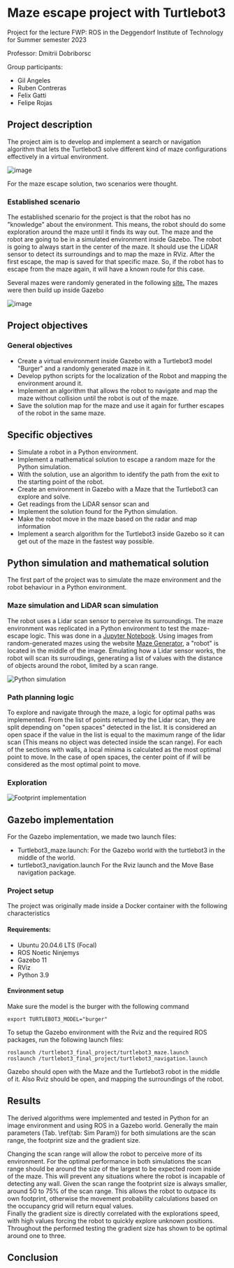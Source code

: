 # Maze escape project with Turtlebot3

Project for the lecture FWP: ROS in the Deggendorf Institute of Technology for Summer semester 2023

Professor: Dmitrii Dobriborsc

Group participants:
- Gil Angeles
- Ruben Contreras
- Felix Gatti
- Felipe Rojas

## Project description

The project aim is to develop and implement a search or navigation algorithm that lets the Turtlebot3 solve different kind of maze configurations effectively in a virtual environment.

![image](./res/images/maze_concept.png)

For the maze escape solution, two scenarios were thought.

### Established scenario 

The established scenario for the project is that the robot has no "knowledge" about the environment. This means, the robot should do some exploration around the maze until it finds its way out.
The maze and the robot are going to be in a simulated environment inside Gazebo. The robot is going to always start in the center of the maze.  It should use the LiDAR sensor to detect its surroundings and to map the maze in RViz.
After the first escape, the map is saved for that specific maze. So, if the robot has to escape from the maze again, it will have a known route for this case.

Several mazes were randomly generated in the following [site.](https://www.mazegenerator.net)
The mazes were then build up inside Gazebo

![image](./res/images/Maze_2.png)

## Project objectives

### General objectives
- Create a virtual environment inside Gazebo with a Turtlebot3 model "Burger" and a randomly generated maze in it.
- Develop python scripts for the localization of the Robot and mapping the environment around it.
- Implement an algorithm that allows the robot to navigate and map the maze without collision until the robot is out of the maze.
- Save the solution map for the maze and use it again for further escapes of the robot in the same maze.

## Specific objectives

- Simulate a robot in a Python environment.
- Implement a mathematical solution to escape a random maze for the Python simulation.
- With the solution, use an algorithm to identify the path from the exit to the starting point of the robot.
- Create an environment in Gazebo with a Maze that the Turtlebot3 can explore and solve.
- Get readings from the LiDAR sensor scan and 
- Implement the solution found for the Python simulation.
- Make the robot move in the maze based on the radar and map information
- Implement a search algorithm for the Turtlebot3 inside Gazebo so it can get out of the maze in the fastest way possible.


## Python simulation and mathematical solution

The first part of the project was to simulate the maze environment and the robot behaviour in a Python environment. 

### Maze simulation and LiDAR scan simulation
The robot uses a Lidar scan sensor to perceive its surroundings. The maze environment was replicated in a Python environment to test the maze-escape logic. This was done in a [Jupyter Notebook](test/Pure-Simulation/FWP_ROS-03-Explorations_w_BorderExtend.ipynb).
Using images from random-generated mazes using the website [Maze Generator](https://www.mazegenerator.net), a "robot" is located in the middle of the image.
Emulating how a Lidar sensor works, the robot will scan its surroudings, generating a list of values with the distance of objects around the robot, limited by a scan range. 

![Python simulation](./res/images/best_angles_simulation.png)

### Path planning logic
To explore and navigate through the maze, a logic for optimal paths was implemented. From the list of points returned by the Lidar scan, they are split depending on "open spaces" detected in the list. It is considered an open space if the value in the list is equal to the maximum range of the lidar scan (This means no object was detected inside the scan range). 
For each of the sections with walls, a local minima is calculated as the most optimal point to move. In the case of open spaces, the center point of if will be considered as the most optimal point to move.

### Exploration

![Footprint implementation](./res/images/gradient_implementation.png)

## Gazebo implementation

For the Gazebo implementation, we made two launch files:

- Turtlebot3_maze.launch: For the Gazebo world with the turtlebot3 in the middle of the world.
- turtlebot3_navigation.launch For the Rviz launch and the Move Base navigation package.

### Project setup
The project was originally made inside a Docker container with the following characteristics

#### Requirements:
- Ubuntu 20.04.6 LTS (Focal)
- ROS Noetic Ninjemys
- Gazebo 11
- RViz
- Python 3.9

#### Environment setup
Make sure the model is the burger with the following command
```
export TURTLEBOT3_MODEL="burger"

```

To setup the Gazebo environment with the Rviz and the required ROS packages, run the following launch files:
```
roslaunch /turtlebot3_final_project/turtlebot3_maze.launch
roslaunch /turtlebot3_final_project/turtlebot3_navigation.launch

```

Gazebo should open with the Maze and the Turtlebot3 robot in the middle of it. Also Rviz should be open, and mapping the surroundings of the robot.


## Results

The derived algorithms were implemented and tested in Python for an image environment and using ROS in a Gazebo world.
Generally the main parameters (Tab. \ref{tab: Sim Param}) for both simulations are the scan range, the footprint size and the gradient size.

Changing the scan range will allow the robot to perceive more of its environment.
For the optimal performance in both simulations the scan range should be around the size of the largest to be expected room inside of the maze.
This will prevent any situations where the robot is incapable of detecting any wall.
Given the scan range the footprint size is always smaller, around 50 to 75\% of the scan range.
This allows the robot to outpace its own footprint, otherwise the movement probability calculations based on the occupancy grid will return equal values.  
Finally the gradient size is directly correlated with the explorations speed, with high values forcing the robot to quickly explore unknown positions. 
Throughout the performed testing the gradient size has shown to be optimal around one to three.


## Conclusion
